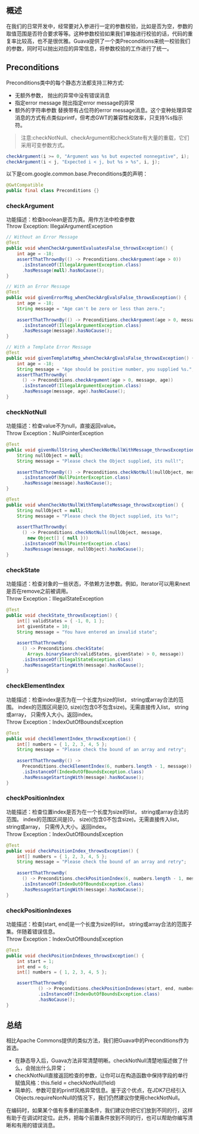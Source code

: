 ## 概述

在我们的日常开发中，经常要对入参进行一定的参数校验，比如是否为空，参数的取值范围是否符合要求等等。这种参数校验如果我们单独进行校验的话，代码的重复率比较高，也不是很优雅。Guava提供了一个类Preconditions来统一校验我们的参数，同时可以抛出对应的异常信息，将参数校验的工作进行了统一。

## Preconditions

Preconditions类中的每个静态方法都支持三种方式:

* 无额外参数， 抛出的异常中没有错误消息
* 指定error message 抛出指定error message的异常
* 额外的字符串参数 替换带有占位符的error message消息。这个变种处理异常消息的方式有点类似printf，但考虑GWT的兼容性和效率，只支持%s指示符。

> 注意:checkNotNull、checkArgument和checkState有大量的重载，它们采用可变参数方式。

```java
checkArgument(i >= 0, "Argument was %s but expected nonnegative", i);
checkArgument(i < j, "Expected i < j, but %s > %s", i, j);
```

以下是com.google.common.base.Preconditions类的声明：

```java
@GwtCompatible
public final class Preconditions {}
```

### checkArgument

功能描述：检查boolean是否为真。用作方法中检查参数  
Throw Exception: IllegalArgumentException

```java
// Without an Error Message
@Test
public void whenCheckArgumentEvaluatesFalse_throwsException() {
    int age = -18;
    assertThatThrownBy(() -> Preconditions.checkArgument(age > 0))
      .isInstanceOf(IllegalArgumentException.class)
      .hasMessage(null).hasNoCause();
}

// With an Error Message
@Test
public void givenErrorMsg_whenCheckArgEvalsFalse_throwsException() {
    int age = -18;
    String message = "Age can't be zero or less than zero.";
  
    assertThatThrownBy(() -> Preconditions.checkArgument(age > 0, message))
      .isInstanceOf(IllegalArgumentException.class)
      .hasMessage(message).hasNoCause();
}

// With a Template Error Message
@Test
public void givenTemplateMsg_whenCheckArgEvalsFalse_throwsException() {
    int age = -18;
    String message = "Age should be positive number, you supplied %s.";
    assertThatThrownBy(
      () -> Preconditions.checkArgument(age > 0, message, age))
      .isInstanceOf(IllegalArgumentException.class)
      .hasMessage(message, age).hasNoCause();
}
```

### checkNotNull

功能描述：检查value不为null，直接返回value。  
Throw Exception：NullPointerException

```java
@Test
public void givenNullString_whenCheckNotNullWithMessage_throwsException () {
    String nullObject = null;
    String message = "Please check the Object supplied, its null!";
  
    assertThatThrownBy(() -> Preconditions.checkNotNull(nullObject, message))
      .isInstanceOf(NullPointerException.class)
      .hasMessage(message).hasNoCause();
}

@Test
public void whenCheckNotNullWithTemplateMessage_throwsException() {
    String nullObject = null;
    String message = "Please check the Object supplied, its %s!";
  
    assertThatThrownBy(
      () -> Preconditions.checkNotNull(nullObject, message,
        new Object[] { null }))
      .isInstanceOf(NullPointerException.class)
      .hasMessage(message, nullObject).hasNoCause();
}
```

### checkState

功能描述：检查对象的一些状态，不依赖方法参数。例如，Iterator可以用来next是否在remove之前被调用。  
Throw Exception：IllegalStateException

```java
@Test
public void checkState_throwsException() {
    int[] validStates = { -1, 0, 1 };
    int givenState = 10;
    String message = "You have entered an invalid state";
  
    assertThatThrownBy(
      () -> Preconditions.checkState(
        Arrays.binarySearch(validStates, givenState) > 0, message))
      .isInstanceOf(IllegalStateException.class)
      .hasMessageStartingWith(message).hasNoCause();
}
```

### checkElementIndex

功能描述：检查index是否为在一个长度为size的list， string或array合法的范围。 index的范围区间是[0, size)(包含0不包含size)。无需直接传入list， string或array， 只需传入大小。返回index。  
Throw Exception：IndexOutOfBoundsException

```java
@Test
public void checkElementIndex_throwsException() {
    int[] numbers = { 1, 2, 3, 4, 5 };
    String message = "Please check the bound of an array and retry";
  
    assertThatThrownBy(() -> 
      Preconditions.checkElementIndex(6, numbers.length - 1, message))
      .isInstanceOf(IndexOutOfBoundsException.class)
      .hasMessageStartingWith(message).hasNoCause();
}
```

### checkPositionIndex

功能描述：检查位置index是否为在一个长度为size的list， string或array合法的范围。 index的范围区间是[0， size)(包含0不包含size)。无需直接传入list， string或array， 只需传入大小。返回index。  
Throw Exception：IndexOutOfBoundsException

```java
@Test
public void checkPositionIndex_throwsException() {
    int[] numbers = { 1, 2, 3, 4, 5 };
    String message = "Please check the bound of an array and retry";
  
    assertThatThrownBy(
      () -> Preconditions.checkPositionIndex(6, numbers.length - 1, message))
      .isInstanceOf(IndexOutOfBoundsException.class)
      .hasMessageStartingWith(message).hasNoCause();
}
```

### checkPositionIndexes

功能描述：检查[start, end]是一个长度为size的list， string或array合法的范围子集。伴随着错误信息。  
Throw Exception：IndexOutOfBoundsException

```java
@Test
public void checkPositionIndexes_throwsException() {
    int start = 1;
    int end = 6;
    int[] numbers = { 1, 2, 3, 4, 5 };

    assertThatThrownBy(
            () -> Preconditions.checkPositionIndexes(start, end, numbers.length))
            .isInstanceOf(IndexOutOfBoundsException.class)
            .hasNoCause();
}
```
## 总结

相比Apache Commons提供的类似方法，我们把Guava中的Preconditions作为首选。

* 在静态导入后，Guava方法非常清楚明晰。checkNotNull清楚地描述做了什么，会抛出什么异常；
* checkNotNull直接返回检查的参数，让你可以在构造函数中保持字段的单行赋值风格：this.field = checkNotNull(field)
* 简单的、参数可变的printf风格异常信息。鉴于这个优点，在JDK7已经引入Objects.requireNonNull的情况下，我们仍然建议你使用checkNotNull。

在编码时，如果某个值有多重的前置条件，我们建议你把它们放到不同的行，这样有助于在调试时定位。此外，把每个前置条件放到不同的行，也可以帮助你编写清晰和有用的错误消息。

